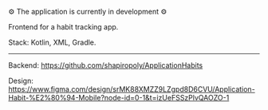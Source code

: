 ⚙️ The application is currently in development ⚙️

Frontend for a habit tracking app.

Stack: Kotlin, XML, Gradle.

--------

Backend: https://github.com/shapiropoly/ApplicationHabits

Design: https://www.figma.com/design/srMK88XMZZ9LZgpd8D6CVU/Application-Habit-%E2%80%94-Mobile?node-id=0-1&t=izUeFSSzPlvQAOZO-1
